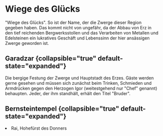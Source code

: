 # Wiege des Glücks

"Wiege des Glücks". So ist der Name, der die Zwerge dieser Region gegeben haben. Das kommt nicht von ungefähr, da der
Abbau von Erz in den tief reichenden Bergwerksstollen und das Verarbeiten von Metallen und Edelsteinen ein lukratives
Geschäft und Lebenssinn der hier ansässigen Zwerge geworden ist.

## Garadzar {collapsible="true" default-state="expanded"}

Die bergige Festung der Zwerge und Hauptstadt des Erzes. Gäste werden gerne gesehen und müssen sich zunächst beim
Trinken, Schmieden und Armdrücken gegen den Herzogen Igor (weitestgehend nur "Chef" genannt) behaupten. Jeder, der ihm
standhält, erhält den Titel "Bruder".

<procedure title="Charaktere aktuell an diesem Ort">
<list columns="3">
<!-- <li><a href="Igor.md"></a></li> -->
<!-- <li><a href="Derbatin.md"></a></li> -->
<!-- <li><a href="Olaf.md"></a></li> -->
</list>
</procedure>

## Bernsteintempel {collapsible="true" default-state="expanded"}

<procedure title="Charaktere aktuell an diesem Ort">
<list columns="3">
<li>Rai, Hohefürst des Donners</li>
<!-- <li><a href="Mei.md"></a></li> -->
</list>
</procedure>